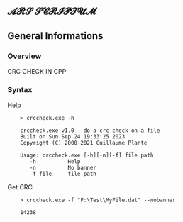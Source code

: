 𝓐𝓡𝓢 𝓢𝓒𝓡𝓘𝓟𝓣𝓤𝓜
-------------------------------------

## General Informations

### Overview

CRC CHECK IN CPP


### Syntax

Help

```
	> crccheck.exe -h

	crccheck.exe v1.0 - do a crc check on a file
	Built on Sun Sep 24 19:33:25 2023
	Copyright (C) 2000-2021 Guillaume Plante

	Usage: crccheck.exe [-h][-n][-f] file path
	   -h          Help
	   -n          No banner
	   -f file     file path
```

Get CRC

```
	> crccheck.exe -f "F:\Test\MyFile.dat" --nobanner

	14238
```